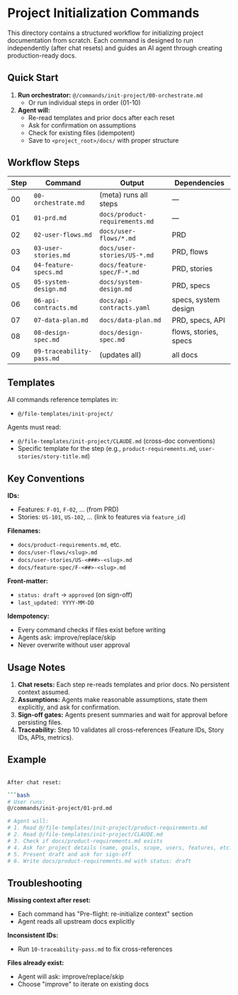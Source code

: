 # Project Initialization Commands

This directory contains a structured workflow for initializing project documentation from scratch. Each command is designed to run independently (after chat resets) and guides an AI agent through creating production-ready docs.

## Quick Start

1. **Run orchestrator:** `@/commands/init-project/00-orchestrate.md`
   - Or run individual steps in order (01-10)
2. **Agent will:**
   - Re-read templates and prior docs after each reset
   - Ask for confirmation on assumptions
   - Check for existing files (idempotent)
   - Save to `<project_root>/docs/` with proper structure

## Workflow Steps

| Step | Command | Output | Dependencies |
|------|---------|--------|--------------|
| 00 | `00-orchestrate.md` | (meta) runs all steps | — |
| 01 | `01-prd.md` | `docs/product-requirements.md` | — |
| 02 | `02-user-flows.md` | `docs/user-flows/*.md` | PRD |
| 03 | `03-user-stories.md` | `docs/user-stories/US-*.md` | PRD, flows |
| 04 | `04-feature-specs.md` | `docs/feature-spec/F-*.md` | PRD, stories |
| 05 | `05-system-design.md` | `docs/system-design.md` | PRD, specs |
| 06 | `06-api-contracts.md` | `docs/api-contracts.yaml` | specs, system design |
| 07 | `07-data-plan.md` | `docs/data-plan.md` | PRD, specs, API |
| 08 | `08-design-spec.md` | `docs/design-spec.md` | flows, stories, specs |
| 09 | `09-traceability-pass.md` | (updates all) | all docs |

## Templates

All commands reference templates in:
- `@/file-templates/init-project/`

Agents must read:
- `@/file-templates/init-project/CLAUDE.md` (cross-doc conventions)
- Specific template for the step (e.g., `product-requirements.md`, `user-stories/story-title.md`)

## Key Conventions

**IDs:**
- Features: `F-01`, `F-02`, ... (from PRD)
- Stories: `US-101`, `US-102`, ... (link to features via `feature_id`)

**Filenames:**
- `docs/product-requirements.md`, etc.
- `docs/user-flows/<slug>.md`
- `docs/user-stories/US-<###>-<slug>.md`
- `docs/feature-spec/F-<##>-<slug>.md`

**Front-matter:**
- `status: draft` → `approved` (on sign-off)
- `last_updated: YYYY-MM-DD`

**Idempotency:**
- Every command checks if files exist before writing
- Agents ask: improve/replace/skip
- Never overwrite without user approval

## Usage Notes

1. **Chat resets:** Each step re-reads templates and prior docs. No persistent context assumed.
2. **Assumptions:** Agents make reasonable assumptions, state them explicitly, and ask for confirmation.
3. **Sign-off gates:** Agents present summaries and wait for approval before persisting files.
4. **Traceability:** Step 10 validates all cross-references (Feature IDs, Story IDs, APIs, metrics).

## Example

```bash

After chat reset:

```bash
# User runs:
@/commands/init-project/01-prd.md

# Agent will:
# 1. Read @/file-templates/init-project/product-requirements.md
# 2. Read @/file-templates/init-project/CLAUDE.md
# 3. Check if docs/product-requirements.md exists
# 4. Ask for project details (name, goals, scope, users, features, etc.)
# 5. Present draft and ask for sign-off
# 6. Write docs/product-requirements.md with status: draft
```

## Troubleshooting

**Missing context after reset:**
- Each command has "Pre-flight: re-initialize context" section
- Agent reads all upstream docs explicitly

**Inconsistent IDs:**
- Run `10-traceability-pass.md` to fix cross-references

**Files already exist:**
- Agent will ask: improve/replace/skip
- Choose "improve" to iterate on existing docs

